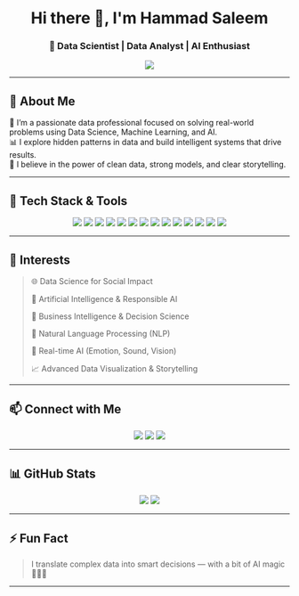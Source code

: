 <!-- Header with animated typing effect -->
<h1 align="center">Hi there 👋, I'm Hammad Saleem</h1>
<h3 align="center">🚀 Data Scientist | Data Analyst | AI Enthusiast</h3>

<p align="center">
  <img src="https://readme-typing-svg.demolab.com?font=Fira+Code&weight=600&pause=1000&color=00F7FF&center=true&vCenter=true&width=500&lines=Empowering+decisions+through+data.;Exploring+AI+to+build+intelligent+solutions.;Transforming+data+into+actionable+insights."/>
</p>

---

## 🧠 About Me

🎯 I’m a passionate data professional focused on solving real-world problems using Data Science, Machine Learning, and AI.  
📊 I explore hidden patterns in data and build intelligent systems that drive results.  
💼 I believe in the power of clean data, strong models, and clear storytelling.

---

## 🚀 Tech Stack & Tools

<p align="center">
  <img src="https://img.shields.io/badge/Python-%233776AB?style=for-the-badge&logo=python&logoColor=white" />
  <img src="https://img.shields.io/badge/TensorFlow-%23FF6F00?style=for-the-badge&logo=tensorflow&logoColor=white" />
  <img src="https://img.shields.io/badge/PyTorch-%23EE4C2C?style=for-the-badge&logo=pytorch&logoColor=white" />
  <img src="https://img.shields.io/badge/Scikit--Learn-%23F7931E?style=for-the-badge&logo=scikit-learn&logoColor=white" />
  <img src="https://img.shields.io/badge/Numpy-%23013243?style=for-the-badge&logo=numpy&logoColor=white" />
  <img src="https://img.shields.io/badge/Pandas-%23150458?style=for-the-badge&logo=pandas&logoColor=white" />
  <img src="https://img.shields.io/badge/Matplotlib-%230079A8?style=for-the-badge&logo=plotly&logoColor=white" />
  <img src="https://img.shields.io/badge/Seaborn-%23145DAB?style=for-the-badge&logoColor=white" />
  <img src="https://img.shields.io/badge/SQL-%230066CC?style=for-the-badge&logo=postgresql&logoColor=white" />
  <img src="https://img.shields.io/badge/PowerBI-%23F2C811?style=for-the-badge&logo=powerbi&logoColor=black" />
  <img src="https://img.shields.io/badge/Excel-%23217346?style=for-the-badge&logo=microsoft-excel&logoColor=white" />
  <img src="https://img.shields.io/badge/Streamlit-%23FF4B4B?style=for-the-badge&logo=streamlit&logoColor=white" />
  <img src="https://img.shields.io/badge/Git-%23F05032?style=for-the-badge&logo=git&logoColor=white" />
  <img src="https://img.shields.io/badge/GitHub-%23181717?style=for-the-badge&logo=github&logoColor=white" />
</p>

---

## 📌 Interests

> 🌐 Data Science for Social Impact  
>  
> 🧠 Artificial Intelligence & Responsible AI  
>  
> 🎯 Business Intelligence & Decision Science  
>  
> 💬 Natural Language Processing (NLP)  
>  
> 🎵 Real-time AI (Emotion, Sound, Vision)  
>  
> 📈 Advanced Data Visualization & Storytelling

---

## 📫 Connect with Me

<p align="center">
  <a href="mailto:hammadsaleem.ds@gmail.com"><img src="https://img.shields.io/badge/Gmail-D14836?style=for-the-badge&logo=gmail&logoColor=white"/></a>
  <a href="https://linkedin.com/in/hammadsaleem28"><img src="https://img.shields.io/badge/LinkedIn-%230077B5.svg?style=for-the-badge&logo=linkedin&logoColor=white"/></a>
  <a href="https://medium.com/@hammadsaleem28"><img src="https://img.shields.io/badge/Medium-%2312100E.svg?style=for-the-badge&logo=medium&logoColor=white"/></a>
</p>

---

## 📊 GitHub Stats

<p align="center">
  <img src="https://github-readme-stats.vercel.app/api?username=hammadsaleem28&show_icons=true&theme=vision-friendly-dark&hide_title=true&hide_border=true&count_private=true&hide=issues"/>
  <img src="https://github-readme-stats.vercel.app/api/top-langs/?username=hammadsaleem28&layout=compact&theme=vision-friendly-dark&hide_border=true"/>
</p>

---

## ⚡ Fun Fact  
> I translate complex data into smart decisions — with a bit of AI magic 🧙‍♂️✨

---
